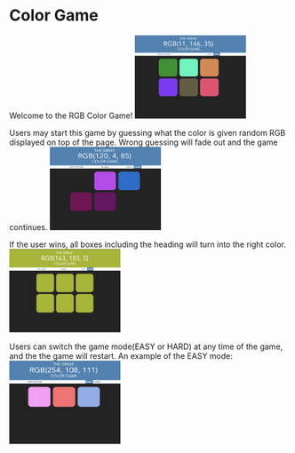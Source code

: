 # Color Game
Welcome to the RGB Color Game!
<img src="/ColorGame/images/2.png"  width="200" height="150">


Users may start this game by guessing what the color is given random RGB displayed on top of the page. Wrong guessing will fade out and the game continues.
<img src="/ColorGame/images/4.png"  width="200" height="150">

If the user wins, all boxes including the heading will turn into the right color.
<img src="/ColorGame/images/1.png"  width="200" height="150">

Users can switch the game mode(EASY or HARD) at any time of the game, and the the game will restart. An example of the EASY mode:
<img src="/ColorGame/images/3.png"  width="200" height="150">
